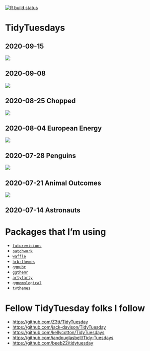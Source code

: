 
<!-- badges: start -->

[![R build
status](https://github.com/andrewcstewart/tidytuesdays/workflows/R-CMD-check/badge.svg)](https://github.com/andrewcstewart/tidytuesdays/actions)
<!-- badges: end -->

# TidyTuesdays

## 2020-09-15

![](2020-09-15/kids.png)

## 2020-09-08

![](2020-09-08/friends.png)

## 2020-08-25 Chopped

![](2020-08-25/chopped.png)

## 2020-08-04 European Energy

![](2020-08-04/final.png)

## 2020-07-28 Penguins

![](2020-07-28/penguins.png)

## 2020-07-21 Animal Outcomes

![](2020-07-21/animal_outcomes.jpg)

## 2020-07-14 Astronauts

# Packages that I’m using

  - [`futurevisions`](https://github.com/JoeyStanley/futurevisions)
  - [`patchwork`](https://patchwork.data-imaginist.com/)
  - [`waffle`](https://github.com/hrbrmstr/waffle)
  - [`hrbrthemes`]()
  - [`ggpubr`](https://github.com/kassambara/ggpubr)
  - [`ggthemr`](https://github.com/cttobin/ggthemr)
  - [`artyfarty`](https://datarootsio.github.io/artyfarty//index.html)
  - [`ggpomological`](https://www.garrickadenbuie.com/project/ggpomological/)
  - [`tvthemes`](https://ryo-n7.github.io/2019-05-16-introducing-tvthemes-package/)

# Fellow TidyTuesday folks I follow

  - <https://github.com/Z3tt/TidyTuesday>
  - <https://github.com/jack-davison/TidyTuesday>
  - <https://github.com/kellycotton/TidyTuesdays>
  - <https://github.com/iandouglasbell/Tidy-Tuesdays>
  - <https://github.com/beeb22/tidytuesday>
